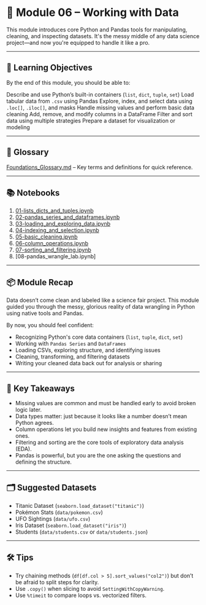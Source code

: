 # 🧰 Module 06 – Working with Data

This module introduces core Python and Pandas tools for manipulating, cleaning, and inspecting datasets. It's the messy middle of any data science project—and now you're equipped to handle it like a pro.

---

## 🎯 Learning Objectives
By the end of this module, you should be able to:

Describe and use Python’s built-in containers (`list`, `dict`, `tuple`, `set`)
Load tabular data from `.csv` using Pandas
Explore, index, and select data using `.loc[]`, `.iloc[]`, and masks
Handle missing values and perform basic data cleaning
Add, remove, and modify columns in a DataFrame
Filter and sort data using multiple strategies
Prepare a dataset for visualization or modeling

---

## 📕 Glossary

[Foundations_Glossary.md](https://github.com/rugbyprof/3603-Programming-for-Data-Science/blob/main/Assignments/06-Working_with_Data/glossary.md) – Key terms and definitions for quick reference.

---

## 📚 Notebooks
1. [01-lists_dicts_and_tuples.ipynb](https://github.com/aaniaahh/DataScience-2025/blob/main/Completed/06-Working_with_Data/01_lists_dicts_and_tuples.ipynb)	
2. [02-pandas_series_and_dataframes.ipynb](https://github.com/aaniaahh/DataScience-2025/blob/main/Completed/06-Working_with_Data/02_pandas_series_and_dataframes.ipynb)	
3. [03-loading_and_exploring_data.ipynb](https://github.com/aaniaahh/DataScience-2025/blob/main/Completed/06-Working_with_Data/03_loading_and_exploring_data.ipynb)	
4. [04-indexing_and_selection.ipynb](https://github.com/aaniaahh/DataScience-2025/blob/main/Completed/06-Working_with_Data/04_indexing_and_selection.ipynb)	
5. [05-basic_cleaning.ipynb]()	
6. [06-column_operations.ipynb]()	
7. [07-sorting_and_filtering.ipynb]()
8. [08-pandas_wrangle_lab.ipynb]

---

## 📦 Module Recap
Data doesn’t come clean and labeled like a science fair project. This module guided you through the messy, glorious reality of data wrangling in Python using native tools and Pandas.

By now, you should feel confident:
* Recognizing Python's core data containers (`list`, `tuple`, `dict`, `set`)
* Working with `Pandas Series` and `DataFrames`
* Loading CSVs, exploring structure, and identifying issues
* Cleaning, transforming, and filtering datasets
* Writing your cleaned data back out for analysis or sharing

---

## 🎯 Key Takeaways
* Missing values are common and must be handled early to avoid broken logic later.
* Data types matter: just because it looks like a number doesn’t mean Python agrees.
* Column operations let you build new insights and features from existing ones.
* Filtering and sorting are the core tools of exploratory data analysis (EDA).
* Pandas is powerful, but you are the one asking the questions and defining the structure.

---

## 🗂️ Suggested Datasets
* Titanic Dataset (`seaborn.load_dataset("titanic")`)
* Pokémon Stats (`data/pokemon.csv`)
* UFO Sightings (`data/ufo.csv`)
* Iris Dataset (`seaborn.load_dataset("iris")`)
* Students (`data/students.csv` or `data/students.json`)

--- 

## 🛠️ Tips
* Try chaining methods (`df[df.col > 5].sort_values("col2")`) but don’t be afraid to split steps for clarity.
* Use `.copy()` when slicing to avoid `SettingWithCopyWarning`.
* Use `%timeit` to compare loops vs. vectorized filters.